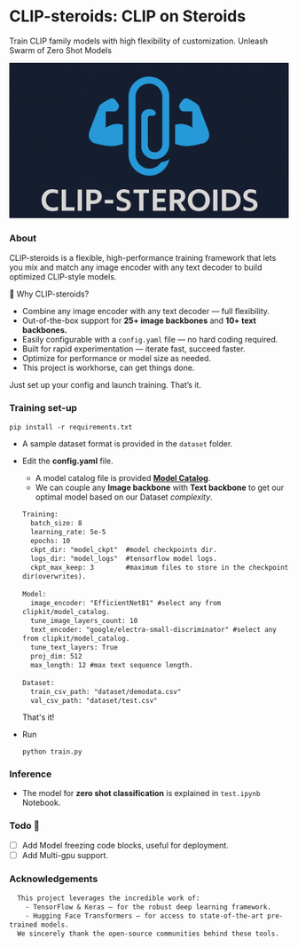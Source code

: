 # CLIP-steroids: CLIP on Steroids
Train CLIP family models with high flexibility of customization.
Unleash Swarm of Zero Shot Models

<p align="center">
  <img src="https://github.com/anish9/CLIP-steroids/blob/main/assets/clipster.png" alt="ClipSteroids Logo" width="600"/>
</p>

### About
CLIP-steroids is a flexible, high-performance training framework that lets you mix and match any image encoder with any text decoder to build optimized CLIP-style models.

🚀 Why CLIP-steroids?
  - Combine any image encoder with any text decoder — full flexibility.
  - Out-of-the-box support for **25+ image backbones** and **10+ text backbones.**
  - Easily configurable with a ```config.yaml``` file — no hard coding required.
  - Built for rapid experimentation — iterate fast, succeed faster.
  - Optimize for performance or model size as needed.
  - This project is workhorse, can get things done.

  Just set up your config and launch training. That’s it.

### Training set-up 
```
pip install -r requirements.txt
```
- A sample dataset format is provided in the ```dataset``` folder.
- Edit the **config.yaml** file.
  - A model catalog file is provided <a href="https://github.com/anish9/CLIP-steroids/blob/main/clipkit/model_catalog.py">**Model Catalog**</a>.
  - We can couple any **Image backbone** with **Text backbone** to get our optimal model based on our Dataset *complexity*.
    
  ```
  Training:
    batch_size: 8
    learning_rate: 5e-5
    epochs: 10
    ckpt_dir: "model_ckpt"  #model checkpoints dir.
    logs_dir: "model_logs"  #tensorflow model logs.
    ckpt_max_keep: 3        #maximum files to store in the checkpoint dir(overwrites).

  Model:
    image_encoder: "EfficientNetB1" #select any from clipkit/model_catalog.
    tune_image_layers_count: 10
    text_encoder: "google/electra-small-discriminator" #select any from clipkit/model_catalog.
    tune_text_layers: True
    proj_dim: 512
    max_length: 12 #max text sequence length.
  
  Dataset:
    train_csv_path: "dataset/demodata.csv"
    val_csv_path: "dataset/test.csv"

  ```
  That's it!
- Run
  ```
  python train.py
  ```
### Inference
  - The model for **zero shot classification** is explained in ```test.ipynb``` Notebook.

### Todo 🚧
 - [ ] Add Model freezing code blocks, useful for deployment.
 - [ ] Add Multi-gpu support.

### Acknowledgements
```
  This project leverages the incredible work of:
    - TensorFlow & Keras – for the robust deep learning framework.
    - Hugging Face Transformers – for access to state-of-the-art pre-trained models.
  We sincerely thank the open-source communities behind these tools.
```
